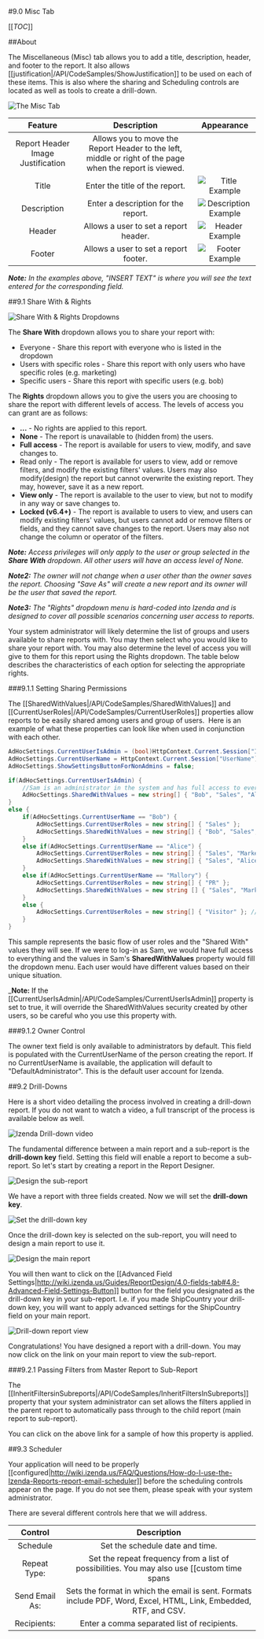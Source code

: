 #9.0 Misc Tab

[[_TOC_]]

##About

The Miscellaneous (Misc) tab allows you to add a title, description, header, and footer to the report. It also allows [[justification|/API/CodeSamples/ShowJustification]] to be used on each of these items. This is also where the sharing and Scheduling controls are located as well as tools to create a drill-down.

![The Misc Tab]()

|**Feature**|**Description**|**Appearance**|
|:---------:|:-------------:|:------------:|
|Report Header Image Justification|Allows you to move the Report Header to the left, middle or right of the page when the report is viewed.||
|Title|Enter the title of the report.|![Title Example]()|
|Description|Enter a description for the report.|![Description Example]()|
|Header|Allows a user to set a report header.|![Header Example]()|
|Footer|Allows a user to set a report footer.|![Footer Example]()|

_**Note:** In the examples above, "INSERT TEXT" is where you will see the text entered for the corresponding field._


##9.1 Share With & Rights

![Share With & Rights Dropdowns]()

The **Share With** dropdown allows you to share your report with:

* Everyone  - Share this report with everyone who is listed in the dropdown
* Users with specific roles - Share this report with only users who have specific roles (e.g. marketing)
* Specific users - Share this report with specific users (e.g. bob)

The **Rights** dropdown allows you to give the users you are choosing to share the report with different levels of access. The levels of access you can grant are as follows:

* **...** - No rights are applied to this report. 
* **None** - The report is unavailable to (hidden from) the users.
* **Full access** - The report is available for users to view, modify, and save changes to. 
* Read only - The report is available for users to view, add or remove filters, and modify the existing filters' values. Users may also modify(design) the report but cannot overwrite the existing report. They may, however, save it as a new report.
* **View only** - The report is available to the user to view, but not to modify in any way or save changes to.
* **Locked (v6.4+)** - The report is available to users to view, and users can modify existing filters' values, but users cannot add or remove filters or fields, and they cannot save changes to the report. Users may also not change the column or operator of the filters.

_**Note:** Access privileges will only apply to the user or group selected in the **Share With** dropdown. All other users will have an access level of None._

_**Note2:** The owner will not change when a user other than the owner saves the report. Choosing "Save As" will create a new report and its owner will be the user that saved the report._

_**Note3:** The "Rights" dropdown menu is hard-coded into Izenda and is designed to cover all possible scenarios concerning user access to reports._

Your system administrator will likely determine the list of groups and users available to share reports with.  You may then select who you would like to share your report with. You may also determine the level of access you will give to them for this report using the Rights dropdown.  The table below describes the characteristics of each option for selecting the appropriate rights.  

###9.1.1 Setting Sharing Permissions

The [[SharedWithValues|/API/CodeSamples/SharedWithValues]] and [[CurrentUserRoles|/API/CodeSamples/CurrentUserRoles]] properties allow reports to be easily shared among users and group of users.  Here is an example of what these properties can look like when used in conjunction with each other.

```csharp
AdHocSettings.CurrentUserIsAdmin = (bool)HttpContext.Current.Session["IsAdmin"];
AdHocSettings.CurrentUserName = HttpContext.Current.Session["UserName"];
AdHocSettings.ShowSettingsButtonForNonAdmins = false;

if(AdHocSettings.CurrentUserIsAdmin) {
    //Sam is an administrator in the system and has full access to everything
    AdHocSettings.SharedWithValues = new string[] { "Bob", "Sales", "Alice", "Marketing", "Sam", "Mallory" }; //Sam can freely choose who to share with based on department or username
}
else {
    if(AdHocSettings.CurrentUserName == "Bob") {
        AdHocSettings.CurrentUserRoles = new string[] { "Sales" };
        AdHocSettings.SharedWithValues = new string[] { "Bob", "Sales", "Alice", "Marketing", "Sam" }; //Bob can share reports with anyone but Mallory but cannot view reports that are not shared with "Bob" or "Sales"
    }
    else if(AdHocSettings.CurrentUserName == "Alice") {
        AdHocSettings.CurrentUserRoles = new string[] { "Sales", "Marketing" };
        AdHocSettings.SharedWithValues = new string[] { "Sales", "Alice", "Marketing", "Sam" }; //Alice cannot share reports with Bob or Mallory specifically but Bob can still view reports created by Alice if they are shared with "Sales" and Mallory can view reports shared by Alice if they are shared with "Marketing"
    }
    else if(AdHocSettings.CurrentUserName == "Mallory") {
        AdHocSettings.CurrentUserRoles = new string[] { "PR" };
        AdHocSettings.SharedWithValues = new string [] { "Sales", "Marketing", "Mallory", "Sam", "Visitor" }; //Mallory can share reports with the Visitor role. 
    }
    else {
        AdHocSettings.CurrentUserRoles = new string[] { "Visitor" }; //visitors cannot share with anyone but can see reports shared with the "Visitor" role
    }
}
```

This sample represents the basic flow of user roles and the "Shared With" values they will see. If we were to log-in as Sam, we would have full access to everything and the values in Sam's **SharedWithValues** property would fill the dropdown menu. Each user would have different values based on their unique situation.

_**Note:** If the [[CurrentUserIsAdmin|/API/CodeSamples/CurrentUserIsAdmin]] property is set to true, it will override the SharedWithValues security created by other users, so be careful who you use this property with.

###9.1.2 Owner Control

The owner text field is only available to administrators by default. This field is populated with the CurrentUserName of the person creating the report. If no CurrentUserName is available, the application will default to "DefaultAdministrator". This is the default user account for Izenda. 

##9.2 Drill-Downs

Here is a short video detailing the process involved in creating a drill-down report. If you do not want to watch a video, a full transcript of the process is available below as well.

![Izenda Drill-down video]()

The fundamental difference between a main report and a sub-report is the **drill-down key** field. Setting this field will enable a report to become a sub-report. So let's start by creating a report in the Report Designer.

![Design the sub-report]()

We have a report with three fields created. Now we will set the **drill-down key**.

![Set the drill-down key]()

Once the drill-down key is selected on the sub-report, you will need to design a main report to use it.

![Design the main report]()

You will then want to click on the [[Advanced Field Settings|http://wiki.izenda.us/Guides/ReportDesign/4.0-fields-tab#4.8-Advanced-Field-Settings-Button]] button for the field you designated as the drill-down key in your sub-report. I.e. if you made ShipCountry your drill-down key, you will want to apply advanced settings for the ShipCountry field on your main report.

![Drill-down report view]()

Congratulations! You have designed a report with a drill-down. You may now click on the link on your main report to view the sub-report.

###9.2.1 Passing Filters from Master Report to Sub-Report

The [[InheritFiltersinSubreports|/API/CodeSamples/InheritFiltersInSubreports]] property that your system administrator can set allows the filters applied in the parent report to automatically pass through to the child report (main report to sub-report).

You can click on the above link for a sample of how this property is applied.

##9.3 Scheduler

Your application will need to be properly [[configured|http://wiki.izenda.us/FAQ/Questions/How-do-I-use-the-Izenda-Reports-report-email-scheduler]] before the scheduling controls appear on the page. If you do not see them, please speak with your system administrator.   

There are several different controls here that we will address.

|Control|Description|
|:-----:|:---------:|
|Schedule|Set the schedule date and time.|		
|Repeat Type:|Set the repeat frequency from a list of possibilities. You may also use [[custom time spans|http://wiki.izenda.us/FAQ/Questions/Adding-Custom-Time-Periods]]|
|Send Email As:|Sets the format in which the email is sent. Formats include PDF, Word, Excel, HTML, Link, Embedded, RTF, and CSV.|
|Recipients:|Enter a comma separated list of recipients.|